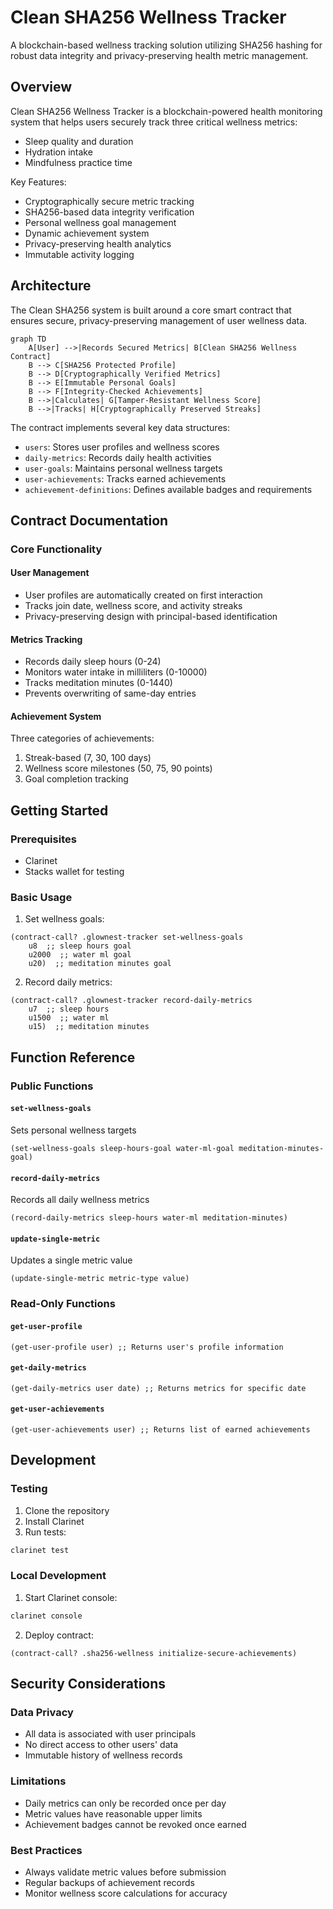# Clean SHA256 Wellness Tracker

A blockchain-based wellness tracking solution utilizing SHA256 hashing for robust data integrity and privacy-preserving health metric management.

## Overview

Clean SHA256 Wellness Tracker is a blockchain-powered health monitoring system that helps users securely track three critical wellness metrics:
- Sleep quality and duration
- Hydration intake
- Mindfulness practice time

Key Features:
- Cryptographically secure metric tracking
- SHA256-based data integrity verification
- Personal wellness goal management
- Dynamic achievement system
- Privacy-preserving health analytics
- Immutable activity logging

## Architecture

The Clean SHA256 system is built around a core smart contract that ensures secure, privacy-preserving management of user wellness data.

```mermaid
graph TD
    A[User] -->|Records Secured Metrics| B[Clean SHA256 Wellness Contract]
    B --> C[SHA256 Protected Profile]
    B --> D[Cryptographically Verified Metrics]
    B --> E[Immutable Personal Goals]
    B --> F[Integrity-Checked Achievements]
    B -->|Calculates| G[Tamper-Resistant Wellness Score]
    B -->|Tracks| H[Cryptographically Preserved Streaks]
```

The contract implements several key data structures:
- `users`: Stores user profiles and wellness scores
- `daily-metrics`: Records daily health activities
- `user-goals`: Maintains personal wellness targets
- `user-achievements`: Tracks earned achievements
- `achievement-definitions`: Defines available badges and requirements

## Contract Documentation

### Core Functionality

#### User Management
- User profiles are automatically created on first interaction
- Tracks join date, wellness score, and activity streaks
- Privacy-preserving design with principal-based identification

#### Metrics Tracking
- Records daily sleep hours (0-24)
- Monitors water intake in milliliters (0-10000)
- Tracks meditation minutes (0-1440)
- Prevents overwriting of same-day entries

#### Achievement System
Three categories of achievements:
1. Streak-based (7, 30, 100 days)
2. Wellness score milestones (50, 75, 90 points)
3. Goal completion tracking

## Getting Started

### Prerequisites
- Clarinet
- Stacks wallet for testing

### Basic Usage

1. Set wellness goals:
```clarity
(contract-call? .glownest-tracker set-wellness-goals 
    u8  ;; sleep hours goal
    u2000  ;; water ml goal
    u20)  ;; meditation minutes goal
```

2. Record daily metrics:
```clarity
(contract-call? .glownest-tracker record-daily-metrics 
    u7  ;; sleep hours
    u1500  ;; water ml
    u15)  ;; meditation minutes
```

## Function Reference

### Public Functions

#### `set-wellness-goals`
Sets personal wellness targets
```clarity
(set-wellness-goals sleep-hours-goal water-ml-goal meditation-minutes-goal)
```

#### `record-daily-metrics`
Records all daily wellness metrics
```clarity
(record-daily-metrics sleep-hours water-ml meditation-minutes)
```

#### `update-single-metric`
Updates a single metric value
```clarity
(update-single-metric metric-type value)
```

### Read-Only Functions

#### `get-user-profile`
```clarity
(get-user-profile user) ;; Returns user's profile information
```

#### `get-daily-metrics`
```clarity
(get-daily-metrics user date) ;; Returns metrics for specific date
```

#### `get-user-achievements`
```clarity
(get-user-achievements user) ;; Returns list of earned achievements
```

## Development

### Testing
1. Clone the repository
2. Install Clarinet
3. Run tests:
```bash
clarinet test
```

### Local Development
1. Start Clarinet console:
```bash
clarinet console
```
2. Deploy contract:
```clarity
(contract-call? .sha256-wellness initialize-secure-achievements)
```

## Security Considerations

### Data Privacy
- All data is associated with user principals
- No direct access to other users' data
- Immutable history of wellness records

### Limitations
- Daily metrics can only be recorded once per day
- Metric values have reasonable upper limits
- Achievement badges cannot be revoked once earned

### Best Practices
- Always validate metric values before submission
- Regular backups of achievement records
- Monitor wellness score calculations for accuracy